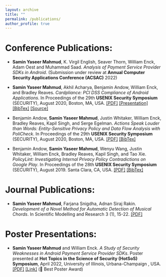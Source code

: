 ```yaml
---
layout: archive
title: ""
permalink: /publications/
author_profile: true
---
```


# Conference Publications:

- **Samin Yaseer Mahmud**, K. Virgil English, Seaver Thorn, William Enck, Adam Oest and Muhammad Saad. *Analysis of Payment Service Provider SDKs in Android*. (Submission under review at **Annual Computer Security Applications Conference (ACSAC)** 2022)

- **Samin Yaseer Mahmud**, Akhil Acharya, Benjamin Andow, William Enck, and Bradley Reaves. *Cardpliance: PCI DSS Compliance of Android Applications*. In Proceedings of the 29th **USENIX Security Symposium** (SECURITY), August 2020, Boston, MA, USA. [\[PDF\]](http://saminmahmud.com/files/papers/sec20-mahmud.pdf) [\[Presentation\]](https://www.usenix.org/conference/usenixsecurity20/presentation/mahmud) [\[BibTex\]](https://www.usenix.org/biblio/export/bibtex/251522) [\[Source\]](https://github.com/wspr-ncsu/cardpliance) 

- Benjamin Andow, **Samin Yaseer Mahmud**, Justin Whitaker, William Enck, Bradley Reaves, Kapil Singh, and Serge Egelman. *Actions Speak Louder than Words: Entity-Sensitive Privacy Policy and Data Flow Analysis with PoliCheck*. In Proceedings of the 29th **USENIX Security Symposium** (SECURITY), August 2020, Boston, MA, USA. [\[PDF\]](http://saminmahmud.com/files/papers/sec20-andow.pdf) [\[BibTex\]](https://www.usenix.org/biblio/export/bibtex/247632)

- Benjamin Andow, **Samin Yaseer Mahmud**, Wenyu Wang, Justin Whitaker, William Enck, Bradley Reaves, Kapil Singh, and Tao Xie. *PolicyLint: Investigating Internal Privacy Policy Contradictions on Google Play*. In Proceedings of the 28th **USENIX Security Symposium** (SECURITY), August 2019. Santa Clara, CA, USA. [\[PDF\]](http://saminmahmud.com/files/papers/sec19-andow.pdf) [\[BibTex\]](https://www.usenix.org/biblio/export/bibtex/236198)

# Journal Publications:

- **Samin Yaseer Mahmud**, Farjana Snigdha, Adnan Siraj Rakin. *Development of a Novel Method for Automatic Detection of Musical Chords*. In Scientific Modelling and Research 3 (1), 15-22. [\[PDF\]](http://saminmahmud.com/files/papers/chords.pdf)

# Poster Presentations:

- **Samin Yaseer Mahmud** and William Enck. *A Study of Security Weaknesses in Android Payment Service Provider SDKs*. Poster presented at **Hot Topics in the Science of Security (HotSoS) Symposium**, April 2022, University of Illinois, Urbana-Champaign , USA. [\[PDF\]](https://cps-vo.org/node/82552) [\[Link\]](https://cps-vo.org/node/83066) (🥇 Best Poster Award)
